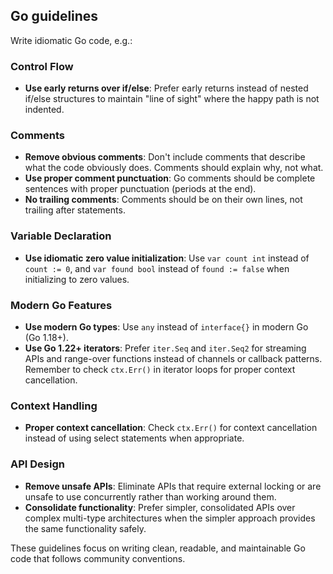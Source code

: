 ## Go guidelines

Write idiomatic Go code, e.g.:

### Control Flow

- **Use early returns over if/else**: Prefer early returns instead of nested if/else structures to maintain "line of sight" where the happy path is not indented.

### Comments

- **Remove obvious comments**: Don't include comments that describe what the code obviously does. Comments should explain why, not what.
- **Use proper comment punctuation**: Go comments should be complete sentences with proper punctuation (periods at the end).
- **No trailing comments**: Comments should be on their own lines, not trailing after statements.

### Variable Declaration
- **Use idiomatic zero value initialization**: Use `var count int` instead of `count := 0`, and `var found bool` instead of `found := false` when initializing to zero values.

### Modern Go Features
- **Use modern Go types**: Use `any` instead of `interface{}` in modern Go (Go 1.18+).
- **Use Go 1.22+ iterators**: Prefer `iter.Seq` and `iter.Seq2` for streaming APIs and range-over functions instead of channels or callback patterns. Remember to check `ctx.Err()` in iterator loops for proper context cancellation.

### Context Handling
- **Proper context cancellation**: Check `ctx.Err()` for context cancellation instead of using select statements when appropriate.

### API Design
- **Remove unsafe APIs**: Eliminate APIs that require external locking or are unsafe to use concurrently rather than working around them.
- **Consolidate functionality**: Prefer simpler, consolidated APIs over complex multi-type architectures when the simpler approach provides the same functionality safely.

These guidelines focus on writing clean, readable, and maintainable Go code that follows community conventions.